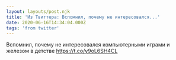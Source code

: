 ```yaml
---
layout: layouts/post.njk
title: 'Из Твиттера: Вспомнил, почему не интересовался...'
date: 2020-06-16T14:34:04.000Z
tags: 'from twitter'
---
```



Вспомнил, почему не интересовался компьютерными играми и железом в детстве https://t.co/y9oL6SH4CL
